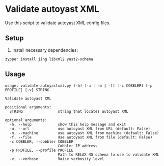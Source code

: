 # Validate autoyast XML
Use this script to validate autoyast XML config files.

## Setup
1. Install necessary dependencies:
```
zypper install jing libxml2 yast2-schema
```

## Usage

```
usage: validate-autoyastxml.py [-h] (-u | -m | -f) [-c COBBLER] [-p PROFILE] [-v] STRING

Validate autoyast XML

positional arguments:
  STRING                string that locates autoyast XML

optional arguments:
  -h, --help            show this help message and exit
  -u, --url             use autoyast XML from URL (default: False)
  -m, --machine         use autoyast XML from machine (default: False)
  -f, --file            Use autoyast XML from file (default: False)
  -c COBBLER, --cobbler COBBLER
                        Cobbler IP address
  -p PROFILE, --profile PROFILE
                        Path to RELAX NG schema to use to validate XML
  -v, --verbose         Raise verbosity level
```
